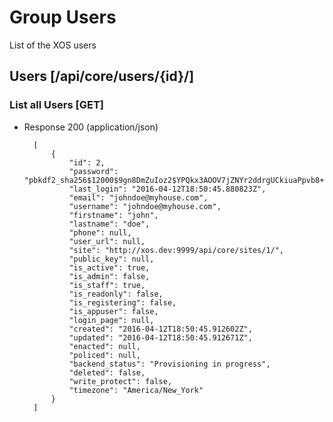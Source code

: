 # Group Users

List of the XOS users

## Users [/api/core/users/{id}/]

### List all Users [GET]

+ Response 200 (application/json)

        [
            {
                "id": 2,
                "password": "pbkdf2_sha256$12000$9gn8DmZuIoz2$YPQkx3AOOV7jZNYr2ddrgUCkiuaPpvb8+aJR7RwLZNA=",
                "last_login": "2016-04-12T18:50:45.880823Z",
                "email": "johndoe@myhouse.com",
                "username": "johndoe@myhouse.com",
                "firstname": "john",
                "lastname": "doe",
                "phone": null,
                "user_url": null,
                "site": "http://xos.dev:9999/api/core/sites/1/",
                "public_key": null,
                "is_active": true,
                "is_admin": false,
                "is_staff": true,
                "is_readonly": false,
                "is_registering": false,
                "is_appuser": false,
                "login_page": null,
                "created": "2016-04-12T18:50:45.912602Z",
                "updated": "2016-04-12T18:50:45.912671Z",
                "enacted": null,
                "policed": null,
                "backend_status": "Provisioning in progress",
                "deleted": false,
                "write_protect": false,
                "timezone": "America/New_York"
            }
        ]
        